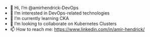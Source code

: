 - 👋 Hi, I’m @amirhendrick-DevOps
- 👀 I’m interested in DevOps-related technologies
- 🌱 I’m currently learning CKA
- 💞️ I’m looking to collaborate on Kubernetes Clusters
- 📫 How to reach me: https://www.linkedin.com/in/amir-hendrick/

<!---
amirhendrick-DevOps/amirhendrick-DevOps is a ✨ special ✨ repository because its `README.md` (this file) appears on your GitHub profile.
You can click the Preview link to take a look at your changes.
--->

